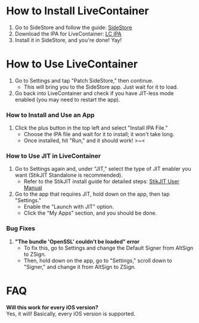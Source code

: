 # How to Install LiveContainer

1. Go to SideStore and follow the guide: [SideStore](https://sidestore.io/#get-started)
2. Download the IPA for LiveContainer: [LC IPA](https://nightly.link/hugeBlack/LiveContainer/workflows/build/main/com.kdt.livecontainer.ipa.zip)
3. Install it in SideStore, and you're done! Yay!

# How to Use LiveContainer

1. Go to Settings and tap "Patch SideStore," then continue.  
   - This will bring you to the SideStore app. Just wait for it to load.  
2. Go back into LiveContainer and check if you have JIT-less mode enabled (you may need to restart the app).

### How to Install and Use an App

1. Click the plus button in the top left and select "Install IPA File."  
   - Choose the IPA file and wait for it to install; it won't take long.  
   - Once installed, hit "Run," and it should work! >~<  

### How to Use JIT in LiveContainer

1. Go to Settings again and, under "JIT," select the type of JIT enabler you want (StikJIT Standalone is recommended).  
   - Refer to the StikJIT install guide for detailed steps: [StikJIT User Manual](https://github.com/daisuke1227/guide-to-use-StikJIT/blob/main/StikJIT.md)  
2. Go to the app that requires JIT, hold down on the app, then tap "Settings."  
   - Enable the "Launch with JIT" option.  
   - Click the "My Apps" section, and you should be done.

### Bug Fixes

1. **"The bundle 'OpenSSL' couldn’t be loaded" error**  
   - To fix this, go to Settings and change the Default Signer from AltSign to ZSign.  
   - Then, hold down on the app, go to "Settings," scroll down to "Signer," and change it from AltSign to ZSign.

# FAQ  

**Will this work for every iOS version?**  
Yes, it will! Basically, every iOS version is supported.
